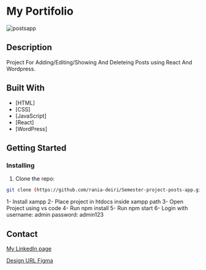 # My Portifolio

![postsapp](https://github.com/rania-deiri/Semester-project-posts-app/assets/61733983/8ce304ab-bb0f-4a1e-bcf5-1d669c8d0310)

## Description
Project For Adding/Editing/Showing And Deleteing Posts using React And Wordpress.


## Built With


- [HTML]
- [CSS]
- [JavaScript]
- [React]
- [WordPress]

## Getting Started

### Installing

1. Clone the repo:

```bash
git clone (https://github.com/rania-deiri/Semester-project-posts-app.git)
```
1- Install xampp
2- Place project in htdocs inside xampp path
3- Open Project using vs code
4- Run npm install
5- Run npm start
6- Login with username: admin 
password: admin123


## Contact

[My LinkedIn page](https://www.linkedin.com/in/rania-deiri-368289210/)

[Design URL Figma](https://www.figma.com/file/00tzzsH98pg7e84HuFXsFq/Posts-App?type=design&node-id=1%3A86&mode=design&t=lez2b9zrRKdC78w2-1/)
